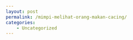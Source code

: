 ```yaml
---
layout: post
permalink: /mimpi-melihat-orang-makan-cacing/
categories:
    - Uncategorized
---
```


